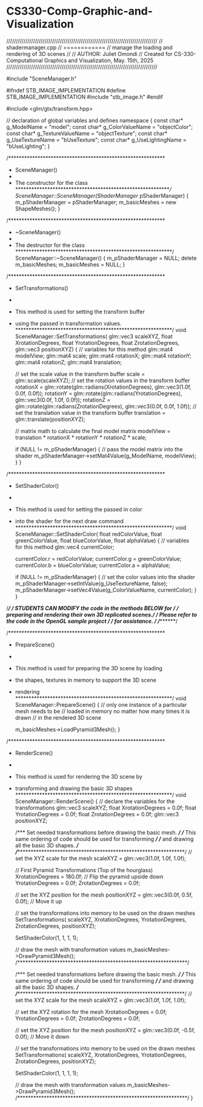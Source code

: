 # CS330-Comp-Graphic-and-Visualization
///////////////////////////////////////////////////////////////////////////////
// shadermanager.cpp
// ============
// manage the loading and rendering of 3D scenes
//
//  AUTHOR: Juliet Omondi
//	Created for CS-330-Computational Graphics and Visualization, May. 15th, 2025
///////////////////////////////////////////////////////////////////////////////

#include "SceneManager.h"

#ifndef STB_IMAGE_IMPLEMENTATION
#define STB_IMAGE_IMPLEMENTATION
#include "stb_image.h"
#endif

#include <glm/gtx/transform.hpp>

// declaration of global variables and defines
namespace
{
	const char* g_ModelName = "model";
	const char* g_ColorValueName = "objectColor";
	const char* g_TextureValueName = "objectTexture";
	const char* g_UseTextureName = "bUseTexture";
	const char* g_UseLightingName = "bUseLighting";
}

/***********************************************************
 *  SceneManager()
 *
 *  The constructor for the class
 ***********************************************************/
SceneManager::SceneManager(ShaderManager* pShaderManager)
{
	m_pShaderManager = pShaderManager;
	m_basicMeshes = new ShapeMeshes();
}

/***********************************************************
 *  ~SceneManager()
 *
 *  The destructor for the class
 ***********************************************************/
SceneManager::~SceneManager()
{
	m_pShaderManager = NULL;
	delete m_basicMeshes;
	m_basicMeshes = NULL;
}

/***********************************************************
 *  SetTransformations()
 *
 *  This method is used for setting the transform buffer
 *  using the passed in transformation values.
 ***********************************************************/
void SceneManager::SetTransformations(
	glm::vec3 scaleXYZ,
	float XrotationDegrees,
	float YrotationDegrees,
	float ZrotationDegrees,
	glm::vec3 positionXYZ)
{
	// variables for this method
	glm::mat4 modelView;
	glm::mat4 scale;
	glm::mat4 rotationX;
	glm::mat4 rotationY;
	glm::mat4 rotationZ;
	glm::mat4 translation;

	// set the scale value in the transform buffer
	scale = glm::scale(scaleXYZ);
	// set the rotation values in the transform buffer
	rotationX = glm::rotate(glm::radians(XrotationDegrees), glm::vec3(1.0f, 0.0f, 0.0f));
	rotationY = glm::rotate(glm::radians(YrotationDegrees), glm::vec3(0.0f, 1.0f, 0.0f));
	rotationZ = glm::rotate(glm::radians(ZrotationDegrees), glm::vec3(0.0f, 0.0f, 1.0f));
	// set the translation value in the transform buffer
	translation = glm::translate(positionXYZ);

	// matrix math to calculate the final model matrix
	modelView = translation * rotationX * rotationY * rotationZ * scale;

	if (NULL != m_pShaderManager)
	{
		// pass the model matrix into the shader
		m_pShaderManager->setMat4Value(g_ModelName, modelView);
	}
}

/***********************************************************
 *  SetShaderColor()
 *
 *  This method is used for setting the passed in color
 *  into the shader for the next draw command
 ***********************************************************/
void SceneManager::SetShaderColor(
	float redColorValue,
	float greenColorValue,
	float blueColorValue,
	float alphaValue)
{
	// variables for this method
	glm::vec4 currentColor;

	currentColor.r = redColorValue;
	currentColor.g = greenColorValue;
	currentColor.b = blueColorValue;
	currentColor.a = alphaValue;

	if (NULL != m_pShaderManager)
	{
		// set the color values into the shader
		m_pShaderManager->setIntValue(g_UseTextureName, false);
		m_pShaderManager->setVec4Value(g_ColorValueName, currentColor);
	}
}

/**************************************************************/
/*** STUDENTS CAN MODIFY the code in the methods BELOW for  ***/
/*** preparing and rendering their own 3D replicated scenes.***/
/*** Please refer to the code in the OpenGL sample project  ***/
/*** for assistance.                                        ***/
/**************************************************************/

/***********************************************************
 *  PrepareScene()
 *
 *  This method is used for preparing the 3D scene by loading
 *  the shapes, textures in memory to support the 3D scene
 *  rendering
 ***********************************************************/
void SceneManager::PrepareScene()
{
	// only one instance of a particular mesh needs to be
	// loaded in memory no matter how many times it is drawn
	// in the rendered 3D scene

	m_basicMeshes->LoadPyramid3Mesh();
}

/***********************************************************
 *  RenderScene()
 *
 *  This method is used for rendering the 3D scene by
 *  transforming and drawing the basic 3D shapes
 ***********************************************************/
void SceneManager::RenderScene()
{
	// declare the variables for the transformations
	glm::vec3 scaleXYZ;
	float XrotationDegrees = 0.0f;
	float YrotationDegrees = 0.0f;
	float ZrotationDegrees = 0.0f;
	glm::vec3 positionXYZ;

	/*** Set needed transformations before drawing the basic mesh.  ***/
	/*** This same ordering of code should be used for transforming ***/
	/*** and drawing all the basic 3D shapes.						***/
	/******************************************************************/
	// set the XYZ scale for the mesh
	scaleXYZ = glm::vec3(1.0f, 1.0f, 1.0f);

	// First Pyramid Transformations (Top of the hourglass)
	XrotationDegrees = 180.0f; // Flip the pyramid upside down
	YrotationDegrees = 0.0f;
	ZrotationDegrees = 0.0f;

	// set the XYZ position for the mesh
	positionXYZ = glm::vec3(0.0f, 0.5f, 0.0f); // Move it up


	// set the transformations into memory to be used on the drawn meshes
	SetTransformations(
		scaleXYZ,
		XrotationDegrees,
		YrotationDegrees,
		ZrotationDegrees,
		positionXYZ);

	SetShaderColor(1, 1, 1, 1);

	// draw the mesh with transformation values
	m_basicMeshes->DrawPyramid3Mesh();
	/****************************************************************/

	/*** Set needed transformations before drawing the basic mesh.  ***/
	/*** This same ordering of code should be used for transforming ***/
	/*** and drawing all the basic 3D shapes.						***/
	/******************************************************************/
	// set the XYZ scale for the mesh
	scaleXYZ = glm::vec3(1.0f, 1.0f, 1.0f);

	// set the XYZ rotation for the mesh
	XrotationDegrees = 0.0f;
	YrotationDegrees = 0.0f;
	ZrotationDegrees = 0.0f;

	// set the XYZ position for the mesh
	positionXYZ = glm::vec3(0.0f, -0.5f, 0.0f); // Move it down

	// set the transformations into memory to be used on the drawn meshes
	SetTransformations(
		scaleXYZ,
		XrotationDegrees,
		YrotationDegrees,
		ZrotationDegrees,
		positionXYZ);

	SetShaderColor(1, 1, 1, 1);

	// draw the mesh with transformation values
	m_basicMeshes->DrawPyramid3Mesh();
	/****************************************************************/
}
